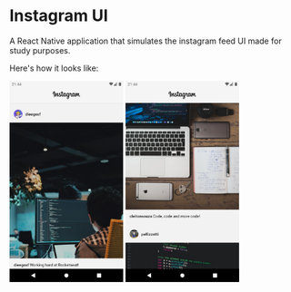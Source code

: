 ﻿# Instagram UI
A React Native application that simulates the instagram feed UI made for study purposes.

Here's how it looks like:

<img src="/src/assets/instagramUI_01.png" width="200">
<img src="/src/assets/instagramUI_02.png" width="200">
